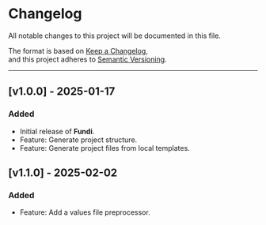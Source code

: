 # Changelog

All notable changes to this project will be documented in this file.

The format is based on [Keep a Changelog](https://keepachangelog.com/en/1.0.0/),  
and this project adheres to [Semantic Versioning](https://semver.org/spec/v2.0.0.html).

---

## [v1.0.0] - 2025-01-17

### Added
- Initial release of **Fundi**.
- Feature: Generate project structure.
- Feature: Generate project files from local templates.

## [v1.1.0] - 2025-02-02

### Added
- Feature: Add a values file preprocessor.
